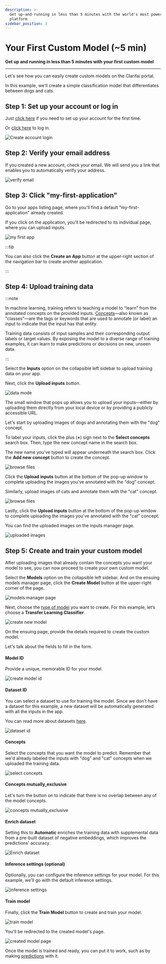 ```yaml
---
description: >-
  Get up-and-running in less than 5 minutes with the world's most powerful AI
  platform
sidebar_position: 3
---
```


# Your First Custom Model (~5 min)

**Get up and running in less than 5 minutes with your first custom model**
<hr />

Let's see how you can easily create custom models on the Clarifai portal. 

In this example, we'll create a simple classification model that differentiates between dogs and cats. 

## Step 1: Set up your account or log in

Just [click here](https://clarifai.com/signup) if you need to set up your account for the first time. 

Or [click here](https://clarifai.com/login) to log in.‌

![Create account login](/img/create_acct_login.png)

## Step 2: Verify your email address

If you created a new account, check your email. We will send you a link that enables you to automatically verify your address.‌

![verify email](/img/verify_email.png)

## Step 3: Click "my-first-application"

Go to your apps listing page, where you'll find a default "my-first-application" already created.

If you click on the application, you'll be redirected to its individual page, where you can upload inputs.

![my first app](/img/click_my_first_app.png)

:::tip

You can also click the **Create an App** button at the upper-right section of the navigation bar to create another application.

:::

## Step 4: Upload training data

:::note

In machine learning, training refers to teaching a model to “learn” from the annotated concepts on the provided inputs. [Concepts](https://docs.clarifai.com/portal-guide/concepts/)—also known as "classes"—are the tags or keywords that are used to annotate (or label) an input to indicate that the input has that entity.

Training data consists of input samples and their corresponding output labels or target values. By exposing the model to a diverse range of training examples, it can learn to make predictions or decisions on new, unseen data.

:::

Select the **Inputs** option on the collapsible left sidebar to upload training data on your app.

Next, click the **Upload inputs** button.

![data mode](/img/data_mode.png)

The small window that pops up allows you to upload your inputs—either by uploading them directly from your local device or by providing a publicly accessible URL. 

Let's start by uploading images of dogs and annotating them with the "dog" concept. 

To label your inputs, click the plus (**+**) sign  next to the **Select concepts** search box. Then, type the new concept name in the search box.

The new name you've typed will appear underneath the search box. Click the **Add new concept** button to create the concept.

![browse files](/img/browse_files_custom_model.png)

Click the **Upload inputs** button at the bottom of the pop-up window to complete uploading the images you've annotated with the "dog" concept.

Similarly, upload images of cats and annotate them with the "cat" concept.

![browse files](/img/browse_files_custom_model_1.png) 

Lastly, click the **Upload inputs** button at the bottom of the pop-up window to complete uploading the images you've annotated with the "cat" concept.

You can find the uploaded images on the inputs manager page. 

![uploaded images](/img/uploaded_images_1.png) 

## Step 5: Create and train your custom model

After uploading images that already contain the concepts you want your model to see, you can now proceed to create your own custom model.

Select the **Models** option on the collapsible left sidebar. And on the ensuing models manager page, click the **Create Model** button at the upper-right corner of the page.

![models manager page](/img/create_custom_model_1.png)

Next, choose the [type of model](https://docs.clarifai.com/portal-guide/model/model-types) you want to create. For this example, let’s choose a **Transfer Learning Classifier**.

![create new model](/img/create_custom_model_2.png)

On the ensuing page, provide the details required to create the custom model. 

Let's talk about the fields to fill in the form.

#### Model ID

Provide a unique, memorable ID for your model.

![create model id](/img/create_custom_model_3.png)

#### Dataset ID

You can select a dataset to use for training the model. Since we don't have a dataset for this example, a new dataset will be automatically generated with all the inputs in the app. 

You can read more about datasets [here](https://docs.clarifai.com/portal-guide/datasets/create-get-update-delete). 

![dataset id](/img/create_custom_model_4.png)

#### Concepts

Select the concepts that you want the model to predict. Remember that we'd already labeled the inputs with "dog" and "cat" concepts when we uploaded the training data.

![select concepts](/img/create_custom_model_5.png)

#### Concepts mutually_exclusive

Let's turn the button on to indicate that there is no overlap between any of the model concepts.

![concepts mutually_exclusive ](/img/create_custom_model_6.png)

#### Enrich dataset

Setting this to **Automatic** enriches the training data with supplemental data from a pre-built dataset of negative embeddings, which improves the predictions' accuracy.

![Enrich dataset](/img/create_custom_model_7.png)

#### Inference settings (optional)

Optionally, you can configure the inference settings for your model. For this example, we'll go with the default inference settings. 

![inference settings](/img/create_custom_model_8.png)

#### Train model

Finally, click the **Train Model** button to create and train your model.

![train model](/img/create_custom_model_9.png)

You'll be redirected to the created model's page.

![created model page](/img/create_custom_model_10.png)

Once the model is trained and ready, you can put it to work, such as by making [predictions](https://docs.clarifai.com/portal-guide/ppredict) with it. 

